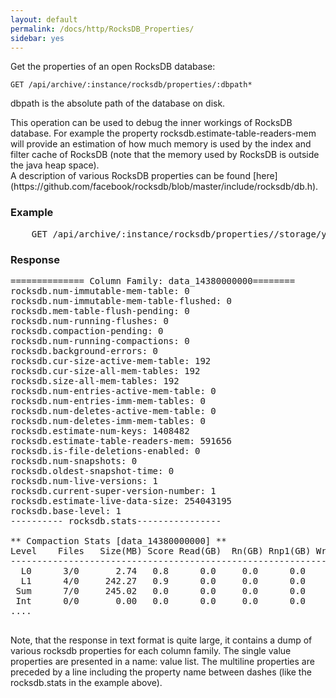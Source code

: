 ```yaml
---
layout: default
permalink: /docs/http/RocksDB_Properties/
sidebar: yes
---
```


Get the properties of an open RocksDB database:

    GET /api/archive/:instance/rocksdb/properties/:dbpath*
 
dbpath is the absolute path of the database on disk.

<div class="hint">
This operation can be used to debug the inner workings of RocksDB database. For example the property rocksdb.estimate-table-readers-mem will provide an estimation of how much memory is used by the index and filter cache of RocksDB (note that the memory used by RocksDB is outside the java heap space).
</div>
A description of various RocksDB properties can be found [here](https://github.com/facebook/rocksdb/blob/master/include/rocksdb/db.h).

### Example

<pre class="header">
    GET /api/archive/:instance/rocksdb/properties//storage/yamcs-data/yops/ParameterArchive
</pre>

### Response

<pre>
============== Column Family: data_14380000000========
rocksdb.num-immutable-mem-table: 0
rocksdb.num-immutable-mem-table-flushed: 0
rocksdb.mem-table-flush-pending: 0
rocksdb.num-running-flushes: 0
rocksdb.compaction-pending: 0
rocksdb.num-running-compactions: 0
rocksdb.background-errors: 0
rocksdb.cur-size-active-mem-table: 192
rocksdb.cur-size-all-mem-tables: 192
rocksdb.size-all-mem-tables: 192
rocksdb.num-entries-active-mem-table: 0
rocksdb.num-entries-imm-mem-tables: 0
rocksdb.num-deletes-active-mem-table: 0
rocksdb.num-deletes-imm-mem-tables: 0
rocksdb.estimate-num-keys: 1408482
rocksdb.estimate-table-readers-mem: 591656
rocksdb.is-file-deletions-enabled: 0
rocksdb.num-snapshots: 0
rocksdb.oldest-snapshot-time: 0
rocksdb.num-live-versions: 1
rocksdb.current-super-version-number: 1
rocksdb.estimate-live-data-size: 254043195
rocksdb.base-level: 1
---------- rocksdb.stats----------------

** Compaction Stats [data_14380000000] **
Level    Files   Size(MB) Score Read(GB)  Rn(GB) Rnp1(GB) Write(GB) Wnew(GB) Moved(GB) W-Amp Rd(MB/s) Wr(MB/s) Comp(sec) Comp(cnt) Avg(sec) KeyIn KeyDrop
---------------------------------------------------------------------------------------------------------------------------------------------------------------------
  L0      3/0       2.74   0.8      0.0     0.0      0.0       0.0      0.0       0.0   0.0      0.0      0.0         0         0    0.000       0      0
  L1      4/0     242.27   0.9      0.0     0.0      0.0       0.0      0.0       0.0   0.0      0.0      0.0         0         0    0.000       0      0
 Sum      7/0     245.02   0.0      0.0     0.0      0.0       0.0      0.0       0.0   0.0      0.0      0.0         0         0    0.000       0      0
 Int      0/0       0.00   0.0      0.0     0.0      0.0       0.0      0.0       0.0   0.0      0.0      0.0         0         0    0.000       0      0
....

</pre>

Note, that the response in text format is quite large, it contains a dump of various rocksdb properties for each column family. The single value properties are presented in a name: value list. The multiline properties are preceded by a line including the property name between dashes (like the rocksdb.stats in the example above).